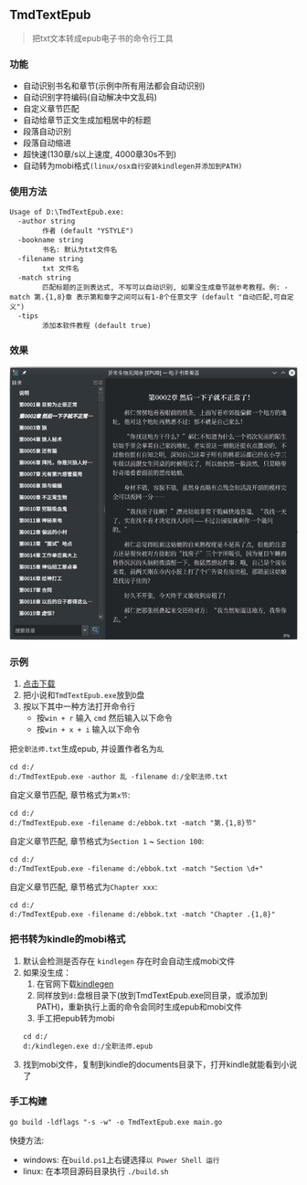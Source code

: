 ## TmdTextEpub

> 把txt文本转成epub电子书的命令行工具

### 功能
- 自动识别书名和章节(示例中所有用法都会自动识别)
- 自动识别字符编码(自动解决中文乱码)
- 自定义章节匹配
- 自动给章节正文生成加粗居中的标题
- 段落自动识别
- 段落自动缩进
- 超快速(130章/s以上速度, 4000章30s不到)
- 自动转为mobi格式`(linux/osx自行安装kindlegen并添加到PATH)`

### 使用方法
```shell
Usage of D:\TmdTextEpub.exe:
  -author string
        作者 (default "YSTYLE")
  -bookname string
        书名: 默认为txt文件名
  -filename string
        txt 文件名
  -match string
        匹配标题的正则表达式, 不写可以自动识别, 如果没生成章节就参考教程。例: -match 第.{1,8}章 表示第和章字之间可以有1-8个任意文字 (default "自动匹配,可自定义")
  -tips
        添加本软件教程 (default true)
```

### 效果
![](2020-01-21_12-02.png)

### 示例
1. [点击下载](https://github.com/ystyle/TmdTextEpub/releases/latest)
1. 把小说和`TmdTextEpub.exe`放到`D`盘
1. 按以下其中一种方法打开命令行
    - 按`win + r` 输入 `cmd` 然后输入以下命令
    - 按`win + x + i` 输入以下命令

把`全职法师.txt`生成epub, 并设置作者名为`乱`
```shell
cd d:/
d:/TmdTextEpub.exe -author 乱 -filename d:/全职法师.txt
```

自定义章节匹配, 章节格式为`第x节`: 
```shell
cd d:/
d:/TmdTextEpub.exe -filename d:/ebbok.txt -match "第.{1,8}节"
```

自定义章节匹配, 章节格式为`Section 1` ~ `Section 100`: 
```shell
cd d:/
d:/TmdTextEpub.exe -filename d:/ebbok.txt -match "Section \d+"
```

自定义章节匹配, 章节格式为`Chapter xxx`: 
```shell
cd d:/
d:/TmdTextEpub.exe -filename d:/ebbok.txt -match "Chapter .{1,8}"
```

### 把书转为kindle的mobi格式
1. 默认会检测是否存在 `kindlegen` 存在时会自动生成mobi文件
2. 如果没生成：
    1. 在官网下载[kindlegen](https://www.amazon.com/gp/feature.html?ie=UTF8&docId=1000765211)
    2. 同样放到`d:`盘根目录下(放到TmdTextEpub.exe同目录，或添加到PATH)，重新执行上面的命令会同时生成epub和mobi文件
    3. 手工把epub转为mobi
      ```shell
      cd d:/
      d:/kindlegen.exe d:/全职法师.epub
      ```
3. 找到mobi文件，复制到kindle的documents目录下，打开kindle就能看到小说了

### 手工构建
```$xslt
go build -ldflags "-s -w" -o TmdTextEpub.exe main.go
```
快捷方法:
- windows: 在`build.ps1`上右键选择`以 Power Shell 运行`
- linux: 在本项目源码目录执行 `./build.sh`

